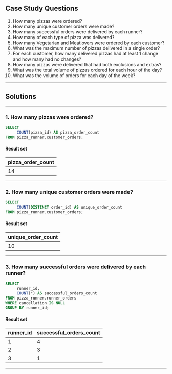## Case Study Questions

1. How many pizzas were ordered?
2. How many unique customer orders were made?
3. How many successful orders were delivered by each runner?
4. How many of each type of pizza was delivered?
5. How many Vegetarian and Meatlovers were ordered by each customer?
6. What was the maximum number of pizzas delivered in a single order?
7. For each customer, how many delivered pizzas had at least 1 change and how many had no changes?
8. How many pizzas were delivered that had both exclusions and extras?
9. What was the total volume of pizzas ordered for each hour of the day?
10. What was the volume of orders for each day of the week?

---

## Solutions

---

### 1. How many pizzas were ordered?

```sql
SELECT
     COUNT(pizza_id) AS pizza_order_count
FROM pizza_runner.customer_orders;
```
#### Result set

| pizza_order_count |
| ----------------- |
| 14                |

---

### 2. How many unique customer orders were made?

```sql
SELECT
     COUNT(DISTINCT order_id) AS unique_order_count
FROM pizza_runner.customer_orders;
```
#### Result set

| unique_order_count |
| ------------------ |
| 10                 |

---

### 3. How many successful orders were delivered by each runner?

```sql
SELECT
     runner_id,
     COUNT(*) AS successful_orders_count
FROM pizza_runner.runner_orders
WHERE cancellation IS NULL
GROUP BY runner_id;
```

#### Result set

| runner_id | successful_orders_count |
| --------- | ----------------------- |
| 1         | 4                       |
| 2         | 3                       |
| 3         | 1                       |

---

